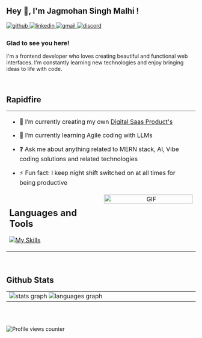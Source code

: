 ## Hey 👋, I'm Jagmohan Singh Malhi !  
  

<a href="https://github.com/JXLEE007" target="_blank">
<img src=https://img.shields.io/badge/github-%2324292e.svg?&style=for-the-badge&logo=github&logoColor=white alt=github style="margin-bottom: 5px;" />
</a>
<a href="https://linkedin.com/in/https://www.linkedin.com/in/jagmohan-singh-malhi-a67805243/" target="_blank">
<img src=https://img.shields.io/badge/linkedin-%231E77B5.svg?&style=for-the-badge&logo=linkedin&logoColor=white alt=linkedin style="margin-bottom: 5px;" />
</a>
<a href="mailto:jimmyfalco007@gmail.com" target="_blank">
<img src="https://img.shields.io/static/v1?message=Gmail&logo=gmail&label=&color=D14836&logoColor=white&labelColor=&style=for-the-badge" alt="gmail" style="margin-bottom: 5px;" />
</a>
<a href="https://discord.com/channels/1203981850171932692/1203981850884841513" target="_blank">
<img src="https://img.shields.io/static/v1?message=Discord&logo=discord&label=&color=7289DA&logoColor=white&labelColor=&style=for-the-badge" alt="discord" style="margin-bottom: 5px;" />
</a>




### Glad to see you here!  
I'm a frontend developer who loves creating beautiful and functional web interfaces. I'm constantly learning new technologies and enjoy bringing ideas to life with code.  
  

<br/>  


## Rapidfire  
<table>
  <tr>
    <td valign="top" width="100%" colspan="2">

- 🔭 I’m currently creating my own [Digital Saas Product's](https://claude.ai/public/artifacts/23cfa388-6ef5-4d12-840d-8b8c5a3076be)  
  

- 🌱 I’m currently learning Agile coding with LLMs  
  

- ❓ Ask me about anything related to MERN stack, AI, Vibe coding solutions and related technologies  
  

- ⚡ Fun fact: I keep night shift switched on at all times for being productive  

</td>
  </tr>
  <tr>
    <td valign="top" width="50%">

## Languages and Tools  
 
[![My Skills](https://skillicons.dev/icons?i=react,bootstrap,python,css,html,javascript,docker,typescript,mysql,mongodb,express,bash,raspberrypi,flask,linux,sass,rabbitmq,gatsby,firebase,nodejs,tailwindcss,astro,styledcomponents,nextjs,git,java,django,figma,vite,heroku,netlify,postman,npm&perline=5)](https://skillicons.dev)

</td>
    <td valign="top" width="50%" >

<div align="center">
<img src="https://i.pinimg.com/originals/69/6a/95/696a95ed3008400c6168cab7379b2528.gif" alt="GIF" align="center" style="width: 100%" />
</div>  

</td>
  </tr>
</table>


<br/>  

<!-- Stats Section -->
## Github Stats  
<table><tr><td valign="top" width="50%">

  <img src="https://github-readme-stats.vercel.app/api?username=jxlee007&hide_title=false&hide_rank=false&show_icons=true&include_all_commits=true&count_private=true&disable_animations=false&theme=dracula&locale=en&hide_border=false" alt="stats graph" />
  <img src="https://github-readme-stats.vercel.app/api/top-langs?username=jxlee007&locale=en&hide_title=false&layout=compact&card_width=320&langs_count=5&theme=dracula&hide_border=false" alt="languages graph" />

</td></tr></table>  

<br/>  

  

<br/>  

![Profile views counter](https://komarev.com/ghpvc/?username=jxlee007&&style=flat-square)  
  

<br/>  

